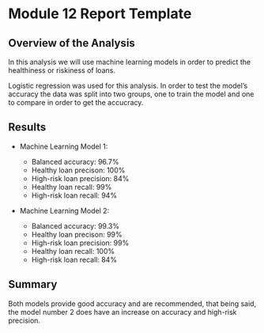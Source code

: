 # Module 12 Report Template

## Overview of the Analysis
In this analysis we will use machine learning models in order to predict the healthiness or riskiness of loans.

Logistic regression was used for this analysis. In order to test the model’s accuracy the data was split into two groups, one to train the model and one to compare in order to get the accucracy. 



## Results


* Machine Learning Model 1:
  * Balanced accuracy: 96.7%
  * Healthy loan precison: 100%
  * High-risk loan precision: 84%
  * Healthy loan recall: 99%
  * High-risk loan recall: 94%



* Machine Learning Model 2:
  * Balanced accuracy: 99.3%
  * Healthy loan precison: 99%
  * High-risk loan precision: 99%
  * Healthy loan recall: 100%
  * High-risk loan recall: 84%

## Summary
 Both models provide good accuracy and are recommended, that being said, the model number 2 does have an increase on accuracy and high-risk precision. 